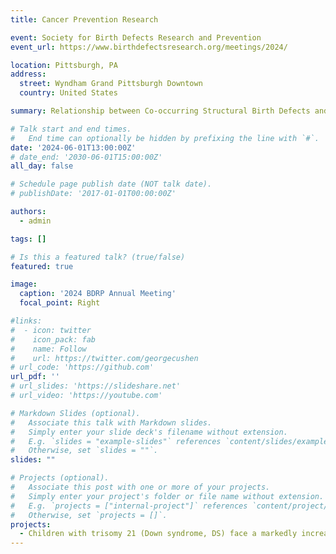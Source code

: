 ```yaml
---
title: Cancer Prevention Research 

event: Society for Birth Defects Research and Prevention
event_url: https://www.birthdefectsresearch.org/meetings/2024/

location: Pittsburgh, PA
address:
  street: Wyndham Grand Pittsburgh Downtown
  country: United States

summary: Relationship between Co-occurring Structural Birth Defects and Leukemia Risk in Children with Down Syndrome

# Talk start and end times.
#   End time can optionally be hidden by prefixing the line with `#`.
date: '2024-06-01T13:00:00Z'
# date_end: '2030-06-01T15:00:00Z'
all_day: false

# Schedule page publish date (NOT talk date).
# publishDate: '2017-01-01T00:00:00Z'

authors:
  - admin

tags: []

# Is this a featured talk? (true/false)
featured: true

image:
  caption: '2024 BDRP Annual Meeting'
  focal_point: Right

#links:
#  - icon: twitter
#    icon_pack: fab
#    name: Follow
#    url: https://twitter.com/georgecushen
# url_code: 'https://github.com'
url_pdf: ''
# url_slides: 'https://slideshare.net'
# url_video: 'https://youtube.com'

# Markdown Slides (optional).
#   Associate this talk with Markdown slides.
#   Simply enter your slide deck's filename without extension.
#   E.g. `slides = "example-slides"` references `content/slides/example-slides.md`.
#   Otherwise, set `slides = ""`.
slides: ""

# Projects (optional).
#   Associate this post with one or more of your projects.
#   Simply enter your project's folder or file name without extension.
#   E.g. `projects = ["internal-project"]` references `content/project/deep-learning/index.md`.
#   Otherwise, set `projects = []`.
projects:
  - Children with trisomy 21 (Down syndrome, DS) face a markedly increased risk of developing leukemia, particularly acute lymphoblastic leukemia (ALL) and acute megakaryoblastic leukemia (AMKL). This elevated risk does not occur in isolation—many children with DS also have a higher burden of congenital birth defects, and emerging evidence suggests these phenomena are interconnected.
---
```

